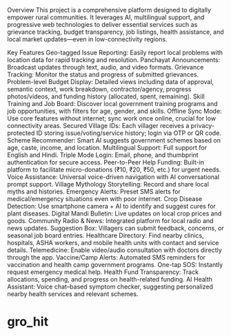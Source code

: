 Overview
This project is a comprehensive platform designed to digitally empower rural communities. It leverages AI, multilingual support, and progressive web technologies to deliver essential services such as grievance tracking, budget transparency, job listings, health assistance, and local market updates—even in low-connectivity regions.​

Key Features
Geo-tagged Issue Reporting: Easily report local problems with location data for rapid tracking and resolution.
Panchayat Announcements: Broadcast updates through text, audio, and video formats.
Grievance Tracking: Monitor the status and progress of submitted grievances.
Problem-level Budget Display: Detailed views including data of approval, semantic context, work breakdown, contractor/agency, progress photos/videos, and funding history (allocated, spent, remaining).
Skill Training and Job Board: Discover local government training programs and job opportunities, with filters for age, gender, and skills.
Offline Sync Mode: Use core features without internet; sync work once online, crucial for low connectivity areas.
Secured Village IDs: Each villager receives a privacy-protected ID storing issue/voting/service history; login via OTP or QR code.
Scheme Recommender: Smart AI suggests government schemes based on age, caste, income, and location.
Multilingual Support: Full support for English and Hindi.
Triple Mode Login: Email, phone, and thumbprint authentication for secure access.
Peer-to-Peer Help Funding: Built-in platform to facilitate micro-donations (₹10, ₹20, ₹50, etc.) for urgent needs.
Voice Assistance: Universal voice-driven navigation with AI conversational prompt support.
Village Mythology Storytelling: Record and share local myths and histories.
Emergency Alerts: Preset SMS alerts for medical/emergency situations even with poor internet.
Crop Disease Detection: Use smartphone camera + AI to identify and suggest cures for plant diseases.
Digital Mandi Bulletin: Live updates on local crop prices and goods.
Community Radio & News: Integrated platform for local radio and news updates.
Suggestion Box: Villagers can submit feedback, concerns, or seasonal job board entries.
Healthcare Directory: Find nearby clinics, hospitals, ASHA workers, and mobile health units with contact and service details.
Telemedicine: Enable video/audio consultation with doctors directly through the app.
Vaccine/Camp Alerts: Automated SMS reminders for vaccination and health camp government programs.
One-tap SOS: Instantly request emergency medical help.
Health Fund Transparency: Track allocations, spending, and progress on health-related funding.
AI Health Assistant: Voice chat–based symptom checker, suggesting personalized nearby health services and relevant schemes.
# gro_hit
